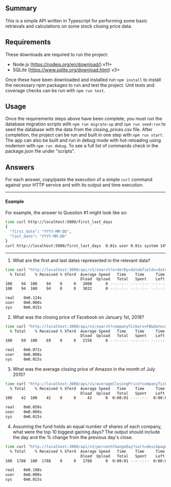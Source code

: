 ## Summary

This is a simple API written in Typescript for performing some basic retrievals and calculations on some stock closing price data.

## Requirements

These downloads are required to run the project:
- Node.js (https://nodejs.org/en/download/) v11+
- SQLite (https://www.sqlite.org/download.html) v3+

Once these have been downloaded and installed run `npm install` to install the necessary npm packages to run and test the project.
Unit tests and coverage checks can be run with `npm run test`.

## Usage

Once the requirements steps above have been complete, you must run the database migration scripts with `npm run migrate:up` and `npm run seed:run` to seed the database with the data from the closing_prices.csv file.
After completion, the project can be run and built in one step with `npm run start`.
The app can also be built and run in debug mode with hot-reloading using nodemon with `npm run debug`.
To see a full list of commands check in the package.json file under "scripts". 

## Answers

For each answer, copy/paste the execution of a simple `curl` command against your HTTP service and with its output and time execution.

---

#### Example

For example, the answer to Question #1 might look like so:

```bash
time curl http://localhost:5000/first_last_days
{
  "first_date": "YYYY-MM-DD",
  "last_date": "YYYY-MM-DD"
}
curl http://localhost:5000/first_last_days  0.01s user 0.01s system 14% cpu 0.120 total
```

---

1. What are the first and last dates represented in the relevant data?

```bash
time curl "http://localhost:3000/api/v1/search?orderBy=date&fields=date&sort=asc&page=1&pageSize=1" "http://localhost:3000/api/v1/search?orderBy=date&fields=date&sort=desc&page=1&pageSize=1"
  % Total    % Received % Xferd  Average Speed   Time    Time     Time  Current
                                 Dload  Upload   Total   Spent    Left  Speed
100    94  100    94    0     0   2000      0 --:--:-- --:--:-- --:--:--  2000{"pagination":{"page":1,"pageCount":23395,"pageSize":1},"stockPrices":[{"date":"1989-09-19"}]}
100    94  100    94    0     0   3032      0 --:--:-- --:--:-- --:--:--  3032{"pagination":{"page":1,"pageCount":23395,"pageSize":1},"stockPrices":[{"date":"2019-11-15"}]}

real    0m0.124s
user    0m0.000s
sys     0m0.015s
```

2. What was the closing price of Facebook on January 1st, 2018?

```bash
time curl "http://localhost:3000/api/v1/search?companyTickers=FB&date=2018-01-01&fields=closingPrice"
  % Total    % Received % Xferd  Average Speed   Time    Time     Time  Current
                                 Dload  Upload   Total   Spent    Left  Speed
100    69  100    69    0     0   2156      0 --:--:-- --:--:-- --:--:--  2156{"pagination":{"page":1,"pageCount":1,"pageSize":0},"stockPrices":[]}

real    0m0.072s
user    0m0.000s
sys     0m0.015s
```

3. What was the average closing price of Amazon in the month of July 2015?

```bash
time curl "http://localhost:3000/api/v1/averageClosingPrice?companyTickers=AMZN&start=2015-07-01&end=2015-07-31"
  % Total    % Received % Xferd  Average Speed   Time    Time     Time  Current
                                 Dload  Upload   Total   Spent    Left  Speed
100    42  100    42    0     0     42      0  0:00:01 --:--:--  0:00:01  2800[{"averageClosingPrice":478.709090909091}]

real    0m0.050s
user    0m0.000s
sys     0m0.015s
```

4. Assuming the fund holds an equal number of shares of each company, what were the top 10 biggest gaining days? The output should include the day and the % change from the previous day's close.

```bash
time curl "http://localhost:3000/api/v1/percentChangeDay?sort=desc&page=1&pageSize=10"
  % Total    % Received % Xferd  Average Speed   Time    Time     Time  Current
                                 Dload  Upload   Total   Spent    Left  Speed
100  1788  100  1788    0     0   1788      0  0:00:01 --:--:--  0:00:01 11461{"pagination":{"page":1,"pageCount":761,"pageSize":10},"percentChangeDays":[{"startDate":"2001-11-23","endDate":"2001-11-26","startClosingPrice":10.5,"endClosingPrice":13.74,"companyTickers":"AAPL,AMZN","percentChangeDay":0.3085714285714286},{"startDate":"2001-04-06","endDate":"2001-04-09","startClosingPrice":9.84,"endClosingPrice":12.65,"companyTickers":"AAPL,AMZN","percentChangeDay":0.285569105691057},{"startDate":"2001-11-13","endDate":"2001-11-14","startClosingPrice":8.67,"endClosingPrice":10.89,"companyTickers":"AAPL,AMZN","percentChangeDay":0.2560553633217994},{"startDate":"2001-01-02","endDate":"2001-01-03","startClosingPrice":14.940000000000001,"endClosingPrice":18.729999999999997,"companyTickers":"AAPL,AMZN","percentChangeDay":0.25368139223560876},{"startDate":"1996-07-17","endDate":"1996-07-18","startClosingPrice":0.6,"endClosingPrice":0.75,"companyTickers":"AAPL","percentChangeDay":0.25000000000000006},{"startDate":"2001-03-02","endDate":"2001-03-05","startClosingPrice":11.379999999999999,"endClosingPrice":14.09,"companyTickers":"AAPL,AMZN","percentChangeDay":0.23813708260105457},{"startDate":"1999-09-28","endDate":"1999-09-29","startClosingPrice":68.00999999999999,"endClosingPrice":82.86,"companyTickers":"AAPL,AMZN","percentChangeDay":0.21835024261138083},{"startDate":"2002-01-18","endDate":"2002-01-22","startClosingPrice":11.74,"endClosingPrice":14.16,"companyTickers":"AAPL,AMZN","percentChangeDay":0.2061328790459966},{"startDate":"2000-02-02","endDate":"2000-02-03","startClosingPrice":72.97,"endClosingPrice":87.88,"companyTickers":"AAPL,AMZN","percentChangeDay":0.20433054680005477},{"startDate":"1998-11-20","endDate":"1998-11-23","startClosingPrice":31.360000000000003,"endClosingPrice":37.62,"companyTickers":"AAPL,AMZN","percentChangeDay":0.1996173469387753}]}

real    0m0.198s
user    0m0.000s
sys     0m0.015s
```
